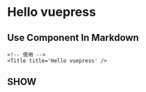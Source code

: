 
# Hello vuepress

## Use Component In Markdown

```vue
<!-- 使用 -->
<Title title='Hello vuepress' />
```

## SHOW

<Title title='Hello vuepress' />
